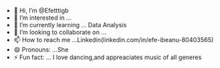 - 👋 Hi, I’m @Efetttigb
- 👀 I’m interested in ...
- 🌱 I’m currently learning ... Data Analysis
- 💞️ I’m looking to collaborate on ...
- 📫 How to reach me ...Linkedin(linkedin.com/in/efe-ibeanu-80403565)
- 😄 Pronouns: ...She
- ⚡ Fun fact: ... I love dancing,and appreaciates music of all generes

<!---
Efetttigb/Efetttigb is a ✨ special ✨ repository because its `README.md` (this file) appears on your GitHub profile.
You can click the Preview link to take a look at your changes.
--->
